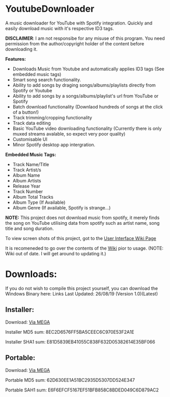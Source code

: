 # YoutubeDownloader
A music downloader for YouTube with Spotify integration. Quickly and easily download music with it's respective ID3 tags.

**DISCLAIMER**: I am not responsibe for any misuse of this program. You need permission from the author/copyright holder of the content before downloading it.

**Features:**
* Downloads Music from Youtube and automatically applies ID3 tags (See embedded music tags)
* Smart song search functionality.
* Ability to add songs by draging songs/albums/playlists directly from Spotify or Youtube
* Ability to add songs by a songs/albums/playlist's url from YouTube or Spotify
* Batch download functionality (Downlaod hundreds of songs at the click of a button!)
* Track trimming/cropping functionality
* Track data editing
* Basic YouTube video downloading functionality (Currently there is only muxed streams avalable, so expect very poor quality)
* Customisable UI
* Minor Spotify desktop app intergration.

**Embedded Music Tags:**
* Track Name/Title
* Track Artist/s
* Album Name
* Album Artists
* Release Year
* Track Number
* Album Total Tracks
* Album Type (If Available)
* Album Genre (If available, Spotify is strange...)

**NOTE:** This project does not download music from spotify, it merely finds the song on YouTube utilising data from spotify such as artist name, song title and song duration.

To view screen shots of this project, got to the [User Interface Wiki Page](https://github.com/ShimmyMySherbet/YoutubeDownloader/wiki/User-Interface)

It is recomeneded to go over the contents of the [Wiki](https://github.com/ShimmyMySherbet/YoutubeDownloader/wiki) pior to usage. (NOTE: Wiki out of date. I will get around to updating it.)

# Downloads:
If you do not wish to compile this project yourself, you can download the Windows Binary here:
Links Last Updated: 26/08/19 (Version 1.0)(Latest)

## Installer:
Download: [Via MEGA](https://mega.nz/#!xcNG3YqD!DrVoWGXNjcY4AHvOvZjSmH2YQJNIJLFa4x_Bw8_FMFM) 

Installer MD5 sum: 8EC2D6576FF5BA5CEEC6C970E53F2A1E

Installer SHA1 sum: E81D5839EB41055C838F632D05382614E35BF066


## Portable: 
Download: [Via MEGA](https://mega.nz/#!ZNdEnSxQ!1hX7uQ9qHk43JZBUUkS6WyLE4M55uO_II8UfWCa3ws0) 

Portable MD5 sum: 62D630EE1A51BC2935D5307DD524E347

Portable SAH1 sum: E6F6EFCF5167EF51BFB858C8BDED049C6D879AC2
